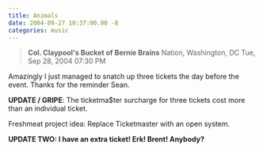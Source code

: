 ```yaml
---
title: Animals
date: 2004-09-27 10:37:00.00 -8
categories: music
---
```

> **Col. Claypool's Bucket of Bernie Brains**
> Nation, Washington, DC
> Tue, Sep 28, 2004 07:30 PM

Amazingly I just managed to snatch up three tickets the day before the event. Thanks for the reminder Sean.

**UPDATE / GRIPE**: The ticketma$ter surcharge for three tickets cost more than an individual ticket.

Freshmeat project idea: Replace Ticketmaster with an open system.

**UPDATE TWO: I have an extra ticket! Erk! Brent! Anybody?**